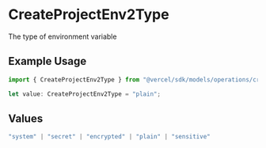 # CreateProjectEnv2Type

The type of environment variable

## Example Usage

```typescript
import { CreateProjectEnv2Type } from "@vercel/sdk/models/operations/createprojectenv.js";

let value: CreateProjectEnv2Type = "plain";
```

## Values

```typescript
"system" | "secret" | "encrypted" | "plain" | "sensitive"
```